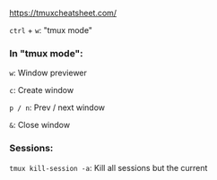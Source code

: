 https://tmuxcheatsheet.com/

`ctrl` + `w`: "tmux mode"

### In "tmux mode":

`w`: Window previewer

`c`: Create window

`p / n`: Prev / next window

`&`: Close window

### Sessions:

`tmux kill-session -a`: Kill all sessions but the current

